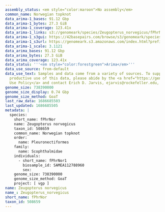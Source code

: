 ```yaml
---
assembly_status: <em style="color:maroon">No assembly</em>
common_name: Norwegian topknot
data_arima-1_bases: 91.12 Gbp
data_arima-1_bytes: 27.3 GiB
data_arima-1_coverage: 123.41x
data_arima-1_links: s3://genomeark/species/Zeugopterus_norvegicus/fPhrNor1/genomic_data/arima/<br>
data_arima-1_s3gui: https://42basepairs.com/browse/s3/genomeark/species/Zeugopterus_norvegicus/fPhrNor1/genomic_data/arima/
data_arima-1_s3url: https://genomeark.s3.amazonaws.com/index.html?prefix=species/Zeugopterus_norvegicus/fPhrNor1/genomic_data/arima/
data_arima-1_scale: 3.1121
data_arima_bases: 91.12 Gbp
data_arima_bytes: 27.3 GiB
data_arima_coverage: 123.41x
data_status: '''<em style="color:forestgreen">Arima</em>'''
data_use_source: from-default
data_use_text: Samples and data come from a variety of sources. To support fair and
  productive use of this data, please abide by the <a href="https://genome10k.soe.ucsc.edu/data-use-policies/">Data
  Use Policy</a> and contact Erich D. Jarvis, ejarvis@rockefeller.edu, with any questions.
genome_size: 738390000
genome_size_display: 0.74 Gbp
genome_size_method: GoaT
last_raw_data: 1686685503
last_updated: 1686685505
metadata: |
  species:
    short_name: fPhrNor
    name: Zeugopterus norvegicus
    taxon_id: 508659
    common_name: Norwegian topknot
    order:
      name: Pleuronectiformes
    family:
      name: Scophthalmidae
    individuals:
      - short_name: fPhrNor1
        biosample_id: SAMEA112788960
        sex:
    genome_size: 738390000
    genome_size_method: GoaT
    project: [ vgp ]
name: Zeugopterus norvegicus
name_: Zeugopterus_norvegicus
short_name: fPhrNor
taxon_id: 508659
---
```

